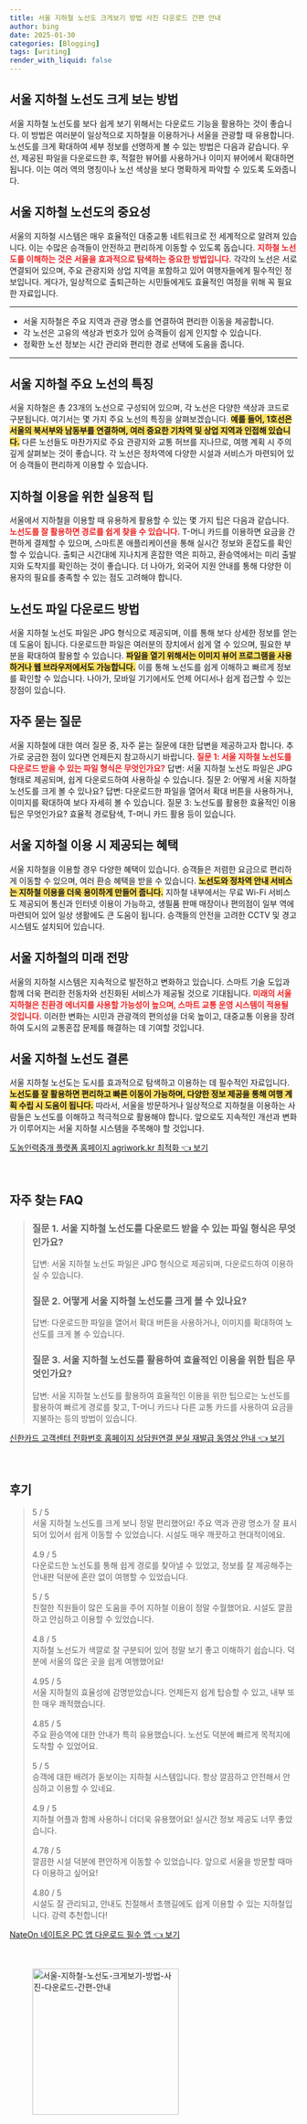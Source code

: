 ```yaml
---
title: 서울 지하철 노선도 크게보기 방법 사진 다운로드 간편 안내
author: bing
date: 2025-01-30
categories: [Blogging]
tags: [writing]
render_with_liquid: false
---
```



<h2 id='서울-지하철-노선도-크게-보는-방법'>서울 지하철 노선도 크게 보는 방법</h2>

<p>서울 지하철 노선도를 보다 쉽게 보기 위해서는 다운로드 기능을 활용하는 것이 좋습니다. 이 방법은 여러분이 일상적으로 지하철을 이용하거나 서울을 관광할 때 유용합니다. 노선도를 크게 확대하여 세부 정보를 선명하게 볼 수 있는 방법은 다음과 같습니다. 우선, 제공된 파일을 다운로드한 후, 적절한 뷰어를 사용하거나 이미지 뷰어에서 확대하면 됩니다. 이는 여러 역의 명칭이나 노선 색상을 보다 명확하게 파악할 수 있도록 도와줍니다.</p>

<h2 id='서울-지하철-노선도의-중요성'>서울 지하철 노선도의 중요성</h2>

<p>서울의 지하철 시스템은 매우 효율적인 대중교통 네트워크로 전 세계적으로 알려져 있습니다. 이는 수많은 승객들이 안전하고 편리하게 이동할 수 있도록 돕습니다. <b><span style="color: #ee2323;">지하철 노선도를 이해하는 것은 서울을 효과적으로 탐색하는 중요한 방법입니다.</span></b> 각각의 노선은 서로 연결되어 있으며, 주요 관광지와 상업 지역을 포함하고 있어 여행자들에게 필수적인 정보입니다. 게다가, 일상적으로 출퇴근하는 시민들에게도 효율적인 여정을 위해 꼭 필요한 자료입니다.</p>

<hr />

<ul>
    <li>서울 지하철은 주요 지역과 관광 명소를 연결하여 편리한 이동을 제공합니다.</li>
    <li>각 노선은 고유의 색상과 번호가 있어 승객들이 쉽게 인지할 수 있습니다.</li>
    <li>정확한 노선 정보는 시간 관리와 편리한 경로 선택에 도움을 줍니다.</li>
</ul>

<hr />

<h2 id='서울-지하철-주요-노선-특징'>서울 지하철 주요 노선의 특징</h2>

<p>서울 지하철은 총 23개의 노선으로 구성되어 있으며, 각 노선은 다양한 색상과 코드로 구분됩니다. 여기서는 몇 가지 주요 노선의 특징을 살펴보겠습니다. <b><span style="background-color: #ffe066;">예를 들어, 1호선은 서울의 북서부와 남동부를 연결하며, 여러 중요한 기차역 및 상업 지역과 인접해 있습니다.</span></b> 다른 노선들도 마찬가지로 주요 관광지와 교통 허브를 지나므로, 여행 계획 시 주의 깊게 살펴보는 것이 좋습니다. 각 노선은 정차역에 다양한 시설과 서비스가 마련되어 있어 승객들이 편리하게 이용할 수 있습니다.</p>

<h2 id='지하철-이용-실용-팁'>지하철 이용을 위한 실용적 팁</h2>

<p>서울에서 지하철을 이용할 때 유용하게 활용할 수 있는 몇 가지 팁은 다음과 같습니다. <b><span style="color: #ee2323;">노선도를 잘 활용하면 경로를 쉽게 찾을 수 있습니다.</span></b> T-머니 카드를 이용하면 요금을 간편하게 결제할 수 있으며, 스마트폰 애플리케이션을 통해 실시간 정보와 혼잡도를 확인할 수 있습니다. 출퇴근 시간대에 지나치게 혼잡한 역은 피하고, 환승역에서는 미리 출발지와 도착지를 확인하는 것이 좋습니다. 더 나아가, 외국어 지원 안내를 통해 다양한 이용자의 필요를 충족할 수 있는 점도 고려해야 합니다.</p>

<h2 id='노선도-파일-다운로드-방법'>노선도 파일 다운로드 방법</h2>

<p>서울 지하철 노선도 파일은 JPG 형식으로 제공되며, 이를 통해 보다 상세한 정보를 얻는 데 도움이 됩니다. 다운로드한 파일은 여러분의 장치에서 쉽게 열 수 있으며, 필요한 부분을 확대하여 활용할 수 있습니다. <b><span style="background-color: #ffe066;">파일을 열기 위해서는 이미지 뷰어 프로그램을 사용하거나 웹 브라우저에서도 가능합니다.</span></b> 이를 통해 노선도를 쉽게 이해하고 빠르게 정보를 확인할 수 있습니다. 나아가, 모바일 기기에서도 언제 어디서나 쉽게 접근할 수 있는 장점이 있습니다.</p>

<h2 id='자주-묻는-질문'>자주 묻는 질문</h2>

<p>서울 지하철에 대한 여러 질문 중, 자주 묻는 질문에 대한 답변을 제공하고자 합니다. 추가로 궁금한 점이 있다면 언제든지 참고하시기 바랍니다. <b><span style="color: #ee2323;">질문 1: 서울 지하철 노선도를 다운로드 받을 수 있는 파일 형식은 무엇인가요?</span></b> 답변: 서울 지하철 노선도 파일은 JPG 형태로 제공되며, 쉽게 다운로드하여 사용하실 수 있습니다. 질문 2: 어떻게 서울 지하철 노선도를 크게 볼 수 있나요? 답변: 다운로드한 파일을 열어서 확대 버튼을 사용하거나, 이미지를 확대하여 보다 자세히 볼 수 있습니다. 질문 3: 노선도를 활용한 효율적인 이용 팁은 무엇인가요? 효율적 경로탐색, T-머니 카드 활용 등이 있습니다.</p>

<h2 id='서울-지하철-이용-혜택'>서울 지하철 이용 시 제공되는 혜택</h2>

<p>서울 지하철을 이용할 경우 다양한 혜택이 있습니다. 승객들은 저렴한 요금으로 편리하게 이동할 수 있으며, 여러 환승 혜택을 받을 수 있습니다. <b><span style="background-color: #ffe066;">노선도와 정차역 안내 서비스는 지하철 이용을 더욱 용이하게 만들어 줍니다.</span></b> 지하철 내부에서는 무료 Wi-Fi 서비스도 제공되어 통신과 인터넷 이용이 가능하고, 생필품 판매 매장이나 편의점이 일부 역에 마련되어 있어 일상 생활에도 큰 도움이 됩니다. 승객들의 안전을 고려한 CCTV 및 경고 시스템도 설치되어 있습니다.</p>

<h2 id='서울-지하철-미래-전망'>서울 지하철의 미래 전망</h2>

<p>서울의 지하철 시스템은 지속적으로 발전하고 변화하고 있습니다. 스마트 기술 도입과 함께 더욱 편리한 전동차와 선진화된 서비스가 제공될 것으로 기대됩니다. <b><span style="color: #ee2323;">미래의 서울 지하철은 친환경 에너지를 사용할 가능성이 높으며, 스마트 교통 운영 시스템이 적용될 것입니다.</span></b> 이러한 변화는 시민과 관광객의 편의성을 더욱 높이고, 대중교통 이용을 장려하여 도시의 교통혼잡 문제를 해결하는 데 기여할 것입니다.</p>

<h2 id='서울-지하철-노선도-결론'>서울 지하철 노선도 결론</h2>

<p>서울 지하철 노선도는 도시를 효과적으로 탐색하고 이용하는 데 필수적인 자료입니다. <b><span style="background-color: #ffe066;">노선도를 잘 활용하면 편리하고 빠른 이동이 가능하며, 다양한 정보 제공을 통해 여행 계획 수립 시 도움이 됩니다.</span></b> 따라서, 서울을 방문하거나 일상적으로 지하철을 이용하는 사람들은 노선도를 이해하고 적극적으로 활용해야 합니다. 앞으로도 지속적인 개선과 변화가 이루어지는 서울 지하철 시스템을 주목해야 할 것입니다.</p>


<p><a class="click-button" title="도농인력중개 플랫폼 홈페이지 agriwork.kr 최적화" href="https://greenforu.github.io/posts/%EB%8F%84%EB%86%8D%EC%9D%B8%EB%A0%A5%EC%A4%91%EA%B0%9C-%ED%94%8C%EB%9E%AB%ED%8F%BC-%ED%99%88%ED%8E%98%EC%9D%B4%EC%A7%80-agriwork.kr-%EC%B5%9C%EC%A0%81%ED%99%94/" rel="dofollow">도농인력중개 플랫폼 홈페이지 agriwork.kr 최적화 👈 보기</a></p><br>
<h2 id='자주_찾는_FAQ'>자주 찾는 FAQ</h2>
<div itemscope="" itemtype="https://schema.org/FAQPage"> 
<blockquote> 
<div itemscope="" itemprop="mainEntity" itemtype="https://schema.org/Question"> 
<h3 itemprop="name">질문 1. 서울 지하철 노선도를 다운로드 받을 수 있는 파일 형식은 무엇인가요?</h3> 
<div itemscope="" itemprop="acceptedAnswer" itemtype="https://schema.org/Answer"> 
<span itemprop="text"> 
<p>답변: 서울 지하철 노선도 파일은 JPG 형식으로 제공되며, 다운로드하여 이용하실 수 있습니다.</p> 
</span> 
</div> 
</div> 
<div itemscope="" itemprop="mainEntity" itemtype="https://schema.org/Question"> 
<h3 itemprop="name">질문 2. 어떻게 서울 지하철 노선도를 크게 볼 수 있나요?</h3> 
<div itemscope="" itemprop="acceptedAnswer" itemtype="https://schema.org/Answer"> 
<span itemprop="text"> 
<p>답변: 다운로드한 파일을 열어서 확대 버튼을 사용하거나, 이미지를 확대하여 노선도를 크게 볼 수 있습니다.</p> 
</span> 
</div> 
</div> 
<div itemscope="" itemprop="mainEntity" itemtype="https://schema.org/Question"> 
<h3 itemprop="name">질문 3. 서울 지하철 노선도를 활용하여 효율적인 이용을 위한 팁은 무엇인가요?</h3> 
<div itemscope="" itemprop="acceptedAnswer" itemtype="https://schema.org/Answer"> 
<span itemprop="text"> 
<p>답변: 서울 지하철 노선도를 활용하여 효율적인 이용을 위한 팁으로는 노선도를 활용하여 빠르게 경로를 찾고, T-머니 카드나 다른 교통 카드를 사용하여 요금을 지불하는 등의 방법이 있습니다.</p> 
</span> 
</div> 
</div> 
</blockquote> 
</div>
<p><a class="click-button" title="신한카드 고객센터 전화번호 홈페이지 상담원연결 분실 재발급 동영상 안내" href="https://greenforu.github.io/posts/%EC%8B%A0%ED%95%9C%EC%B9%B4%EB%93%9C-%EA%B3%A0%EA%B0%9D%EC%84%BC%ED%84%B0-%EC%A0%84%ED%99%94%EB%B2%88%ED%98%B8-%ED%99%88%ED%8E%98%EC%9D%B4%EC%A7%80-%EC%83%81%EB%8B%B4%EC%9B%90%EC%97%B0%EA%B2%B0-%EB%B6%84%EC%8B%A4-%EC%9E%AC%EB%B0%9C%EA%B8%89-%EB%8F%99%EC%98%81%EC%83%81-%EC%95%88%EB%82%B4/" rel="dofollow">신한카드 고객센터 전화번호 홈페이지 상담원연결 분실 재발급 동영상 안내 👈 보기</a></p><br>
<h2 id='후기'>후기</h2>
<div itemscope itemtype="https://schema.org/Product">
  <blockquote>
  <div itemprop="review" itemscope itemtype="https://schema.org/Review">
      <div itemprop="reviewRating" itemscope itemtype="https://schema.org/Rating"> <span itemprop="ratingValue">5</span> / <span itemprop="bestRating">5</span> </div>
      <span itemprop="reviewBody">서울 지하철 노선도를 크게 보니 정말 편리했어요! 주요 역과 관광 명소가 잘 표시되어 있어서 쉽게 이동할 수 있었습니다. 시설도 매우 깨끗하고 현대적이에요.</span>
  </div>
  <br>
  <div itemprop="review" itemscope itemtype="https://schema.org/Review">
      <div itemprop="reviewRating" itemscope itemtype="https://schema.org/Rating"> <span itemprop="ratingValue">4.9</span> / <span itemprop="bestRating">5</span> </div>
      <span itemprop="reviewBody">다운로드한 노선도를 통해 쉽게 경로를 찾아낼 수 있었고, 정보를 잘 제공해주는 안내판 덕분에 혼란 없이 여행할 수 있었습니다.</span>
  </div>
  <br>
  <div itemprop="review" itemscope itemtype="https://schema.org/Review">
      <div itemprop="reviewRating" itemscope itemtype="https://schema.org/Rating"> <span itemprop="ratingValue">5</span> / <span itemprop="bestRating">5</span> </div>
      <span itemprop="reviewBody">친절한 직원들이 많은 도움을 주어 지하철 이용이 정말 수월했어요. 시설도 깔끔하고 안심하고 이용할 수 있었습니다.</span>
  </div>
  <br>
  <div itemprop="review" itemscope itemtype="https://schema.org/Review">
      <div itemprop="reviewRating" itemscope itemtype="https://schema.org/Rating"> <span itemprop="ratingValue">4.8</span> / <span itemprop="bestRating">5</span> </div>
      <span itemprop="reviewBody">지하철 노선도가 색깔로 잘 구분되어 있어 정말 보기 좋고 이해하기 쉽습니다. 덕분에 서울의 많은 곳을 쉽게 여행했어요!</span>
  </div>
  <br>
  <div itemprop="review" itemscope itemtype="https://schema.org/Review">
      <div itemprop="reviewRating" itemscope itemtype="https://schema.org/Rating"> <span itemprop="ratingValue">4.95</span> / <span itemprop="bestRating">5</span> </div>
      <span itemprop="reviewBody">서울 지하철의 효율성에 감명받았습니다. 언제든지 쉽게 탑승할 수 있고, 내부 또한 매우 쾌적했습니다.</span>
  </div>
  <br>
  <div itemprop="review" itemscope itemtype="https://schema.org/Review">
      <div itemprop="reviewRating" itemscope itemtype="https://schema.org/Rating"> <span itemprop="ratingValue">4.85</span> / <span itemprop="bestRating">5</span> </div>
      <span itemprop="reviewBody">주요 환승역에 대한 안내가 특히 유용했습니다. 노선도 덕분에 빠르게 목적지에 도착할 수 있었어요.</span>
  </div>
  <br>
  <div itemprop="review" itemscope itemtype="https://schema.org/Review">
      <div itemprop="reviewRating" itemscope itemtype="https://schema.org/Rating"> <span itemprop="ratingValue">5</span> / <span itemprop="bestRating">5</span> </div>
      <span itemprop="reviewBody">승객에 대한 배려가 돋보이는 지하철 시스템입니다. 항상 깔끔하고 안전해서 안심하고 이용할 수 있네요.</span>
  </div>
  <br>
  <div itemprop="review" itemscope itemtype="https://schema.org/Review">
      <div itemprop="reviewRating" itemscope itemtype="https://schema.org/Rating"> <span itemprop="ratingValue">4.9</span> / <span itemprop="bestRating">5</span> </div>
      <span itemprop="reviewBody">지하철 어플과 함께 사용하니 더더욱 유용했어요! 실시간 정보 제공도 너무 좋았습니다.</span>
  </div>
  <br>
  <div itemprop="review" itemscope itemtype="https://schema.org/Review">
      <div itemprop="reviewRating" itemscope itemtype="https://schema.org/Rating"> <span itemprop="ratingValue">4.78</span> / <span itemprop="bestRating">5</span> </div>
      <span itemprop="reviewBody">깔끔한 시설 덕분에 편안하게 이동할 수 있었습니다. 앞으로 서울을 방문할 때마다 이용하고 싶어요!</span>
  </div>
  <br>
  <div itemprop="review" itemscope itemtype="https://schema.org/Review">
      <div itemprop="reviewRating" itemscope itemtype="https://schema.org/Rating"> <span itemprop="ratingValue">4.80</span> / <span itemprop="bestRating">5</span> </div>
      <span itemprop="reviewBody">시설도 잘 관리되고, 안내도 친절해서 초행길에도 쉽게 이용할 수 있는 지하철입니다. 강력 추천합니다!</span>
  </div>
  </blockquote>
</div>
<p><a class="click-button" title="NateOn 네이트온 PC 앱 다운로드 필수 앱" href="https://greenforu.github.io/posts/NateOn-%EB%84%A4%EC%9D%B4%ED%8A%B8%EC%98%A8-PC-%EC%95%B1-%EB%8B%A4%EC%9A%B4%EB%A1%9C%EB%93%9C-%ED%95%84%EC%88%98-%EC%95%B1/" rel="dofollow">NateOn 네이트온 PC 앱 다운로드 필수 앱 👈 보기</a></p><br>
<figure class="image"><img src="https://greenforu.github.io/assets/img/thumbnail/서울-지하철-노선도-크게보기-방법-사진-다운로드-간편-안내.webp" alt="서울-지하철-노선도-크게보기-방법-사진-다운로드-간편-안내" width="256" height="256"></figure>